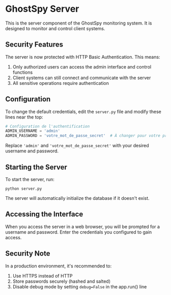 # GhostSpy Server

This is the server component of the GhostSpy monitoring system. It is designed to monitor and control client systems.

## Security Features

The server is now protected with HTTP Basic Authentication. This means:

1. Only authorized users can access the admin interface and control functions
2. Client systems can still connect and communicate with the server
3. All sensitive operations require authentication

## Configuration

To change the default credentials, edit the `server.py` file and modify these lines near the top:

```python
# Configuration de l'authentification
ADMIN_USERNAME = 'admin'
ADMIN_PASSWORD = 'votre_mot_de_passe_secret'  # À changer pour votre propre mot de passe
```

Replace `'admin'` and `'votre_mot_de_passe_secret'` with your desired username and password.

## Starting the Server

To start the server, run:

```
python server.py
```

The server will automatically initialize the database if it doesn't exist.

## Accessing the Interface

When you access the server in a web browser, you will be prompted for a username and password. Enter the credentials you configured to gain access.

## Security Note

In a production environment, it's recommended to:

1. Use HTTPS instead of HTTP
2. Store passwords securely (hashed and salted)
3. Disable debug mode by setting `debug=False` in the app.run() line 